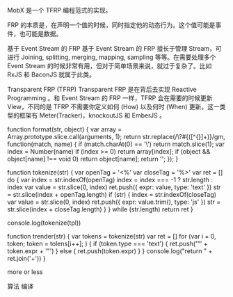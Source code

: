 MobX 是一个 TFRP 编程范式的实现。

FRP 的本质是，在声明一个值的时候，同时指定他的动态行为。这个值可能是事件，也可能是数据。 

基于 Event Stream 的 FRP
基于 Event Stream 的 FRP 擅长于管理 Stream，可进行 Joining, splitting, merging, mapping, sampling 等等。在需要处理多个 Event Stream 的时候非常有用，但对于简单场景来说，就过于复杂了。比如 RxJS 和 BaconJS 就属于此类。

Transparent FRP (TFRP)
Transparent FRP 是在背后去实现 Reactive Programming 。和 Event Stream 的 FRP 一样，TFRP 会在需要的时候更新 View，不同的是 TFRP 不需要你定义如何 (How) 以及何时 (When) 更新。这一类型的框架有 Meter(Tracker)，knockoutJS 和 EmberJS 。


function format(str, object) {
    var array = Array.prototype.slice.call(arguments, 1);
    return str.replace(/\\?\#{([^{}]+)}/gm, function(match, name) {
    if (match.charAt(0) == '\\')
        return match.slice(1);
    var index = Number(name)
    if (index >= 0)
        return array[index];
    if (object && object[name] !== void 0)
        return object[name];
    return '';
    });
}


function tokenize(str) {
    var openTag = '<%'
    var closeTag = '%>'
    var ret = []
    do {
    var index = str.indexOf(openTag)
    index = index === -1 ? str.length : index
    var value = str.slice(0, index)
    ret.push({
        expr: value,
        type: 'text'
    })
    str = str.slice(index + openTag.length)
    if (str) {
    index = str.indexOf(closeTag)
    var value = str.slice(0, index)
    ret.push({
    expr: value.trim(),
    type: 'js'
    }) 
    str = str.slice(index + closeTag.length)
}
} while (str.length)
    return ret
}

console.log(tokenize(tpl))

function trender(str) {
    var tokens = tokenize(str)
    var ret = []
    for (var i = 0, token; token = tolens[i++]; ) {
    if (token.type === 'text') {
        ret.push('"' + token.expr + '"')
} else {
    ret.push(token.expr)
}
}
console.log("return " + ret.join('+'))
}



more or less

算法 编译
